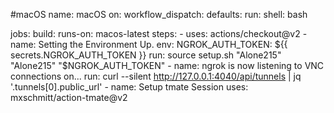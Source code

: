 #macOS
name: macOS
on: 
  workflow_dispatch:
defaults:
  run:
    shell: bash

jobs:
  build:
    runs-on: macos-latest
    steps:
    - uses: actions/checkout@v2
    - name: Setting the Environment Up.
      env:
        NGROK_AUTH_TOKEN: ${{ secrets.NGROK_AUTH_TOKEN }}
      run: source setup.sh "Alone215" "Alone215" "$NGROK_AUTH_TOKEN"
    - name: ngrok is now listening to VNC connections on...
      run: curl --silent http://127.0.0.1:4040/api/tunnels | jq '.tunnels[0].public_url'
    - name: Setup tmate Session
      uses: mxschmitt/action-tmate@v2

